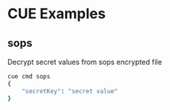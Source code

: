 # CUE Examples

## sops

Decrypt secret values from sops encrypted file

```sh
cue cmd sops
{
    "secretKey": "secret value"
}
```
